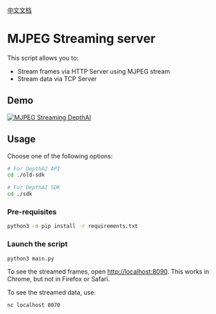 [中文文档](README.zh-CN.md)

# MJPEG Streaming server

This script allows you to:
- Stream frames via HTTP Server using MJPEG stream
- Stream data via TCP Server

## Demo

[![MJPEG Streaming DepthAI](https://user-images.githubusercontent.com/5244214/90745571-92ab5b80-e2d0-11ea-9052-3f0c8afa9b0b.gif)](https://www.youtube.com/watch?v=695o0EO1Daw "DepthAI on Mac")

## Usage

Choose one of the following options:
```bash
# For DepthAI API
cd ./old-sdk

# For DepthAI SDK
cd ./sdk
```

### Pre-requisites

```bash
python3 -m pip install -r requirements.txt
```

### Launch the script

```bash
python3 main.py
```


To see the streamed frames, open [http://localhost:8090](http://localhost:8090). This works in Chrome, but not in Firefox or Safari.

To see the streamed data, use:

```
nc localhost 8070
```
